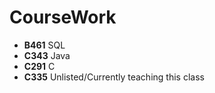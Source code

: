# CourseWork

- **B461** SQL
- **C343** Java
- **C291** C
- **C335** Unlisted/Currently teaching this class
